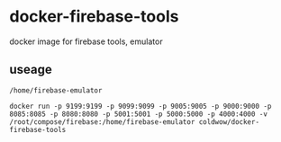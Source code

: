 # docker-firebase-tools
docker image for firebase tools, emulator 

## useage
```
/home/firebase-emulator 

docker run -p 9199:9199 -p 9099:9099 -p 9005:9005 -p 9000:9000 -p 8085:8085 -p 8080:8080 -p 5001:5001 -p 5000:5000 -p 4000:4000 -v /root/compose/firebase:/home/firebase-emulator coldwow/docker-firebase-tools
```